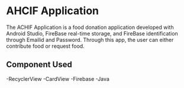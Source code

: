 # AHCIF Application
The ACHIF Application is a food donation application developed with Android Studio, FireBase real-time storage, and FireBase identification through Emailid and Password. Through this app, the user can either contribute food or request food.


## Component Used
-RecyclerView 
-CardView
-Firebase
-Java
